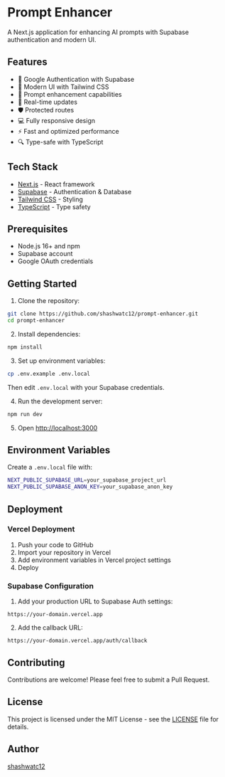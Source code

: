 # Prompt Enhancer

A Next.js application for enhancing AI prompts with Supabase authentication and modern UI.

## Features

- 🔐 Google Authentication with Supabase
- 🎨 Modern UI with Tailwind CSS
- 📝 Prompt enhancement capabilities
- 🔄 Real-time updates
- 🛡️ Protected routes
- 💻 Fully responsive design
- ⚡ Fast and optimized performance
- 🔍 Type-safe with TypeScript

## Tech Stack

- [Next.js](https://nextjs.org/) - React framework
- [Supabase](https://supabase.com/) - Authentication & Database
- [Tailwind CSS](https://tailwindcss.com/) - Styling
- [TypeScript](https://www.typescriptlang.org/) - Type safety

## Prerequisites

- Node.js 16+ and npm
- Supabase account
- Google OAuth credentials

## Getting Started

1. Clone the repository:
```bash
git clone https://github.com/shashwatc12/prompt-enhancer.git
cd prompt-enhancer
```

2. Install dependencies:
```bash
npm install
```

3. Set up environment variables:
```bash
cp .env.example .env.local
```
Then edit `.env.local` with your Supabase credentials.

4. Run the development server:
```bash
npm run dev
```

5. Open [http://localhost:3000](http://localhost:3000)

## Environment Variables

Create a `.env.local` file with:
```bash
NEXT_PUBLIC_SUPABASE_URL=your_supabase_project_url
NEXT_PUBLIC_SUPABASE_ANON_KEY=your_supabase_anon_key
```

## Deployment

### Vercel Deployment

1. Push your code to GitHub
2. Import your repository in Vercel
3. Add environment variables in Vercel project settings
4. Deploy

### Supabase Configuration

1. Add your production URL to Supabase Auth settings:
```
https://your-domain.vercel.app
```

2. Add the callback URL:
```
https://your-domain.vercel.app/auth/callback
```

## Contributing

Contributions are welcome! Please feel free to submit a Pull Request.

## License

This project is licensed under the MIT License - see the [LICENSE](LICENSE) file for details.

## Author

[shashwatc12](https://github.com/shashwatc12) 